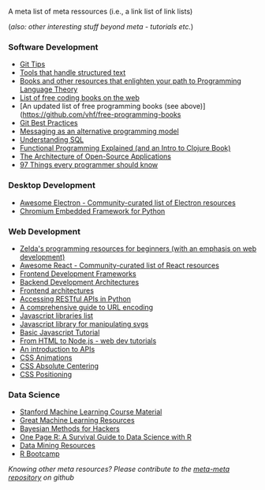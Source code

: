 A meta list of meta ressources (i.e., a link list of link lists)

(*also: other interesting stuff beyond meta - tutorials etc.*)

### Software Development
* [Git Tips](https://github.com/git-tips/tips)
* [Tools that handle structured text](https://github.com/dbohdan/structured-text-tools)
* [Books and other resources that enlighten your path to Programming Language Theory](https://github.com/steshaw/plt)
* [List of free coding books on the web](http://stackoverflow.com/questions/194812/list-of-freely-available-programming-books/392926#392926)
* [An updated list of free programming books (see above)](https://github.com/vhf/free-programming-books 
* [Git Best Practices](http://sethrobertson.github.io/GitBestPractices/)
* [Messaging as an alternative programming model](http://www.rebelscience.org/Cosas/Reliability.htm)
* [Understanding SQL](http://tech.pro/tutorial/1555/10-easy-steps-to-a-complete-understanding-of-sql)
* [Functional Programming Explained (and an Intro to Clojure Book)](http://www.braveclojure.com/functional-programming/)
* [The Architecture of Open-Source Applications](http://aosabook.org/en/index.html)
* [97 Things every programmer should know](http://programmer.97things.oreilly.com/wiki/index.php/Contributions_Appearing_in_the_Book)

### Desktop Development
* [Awesome Electron - Community-curated list of Electron resources](https://github.com/sindresorhus/awesome-electron)
* [Chromium Embedded Framework for Python](http://code.google.com/p/cefpython/)

### Web Development
* [Zelda's programming resources for beginners (with an emphasis on web development)](https://www.vodien.com/singapore-community/education/beginners-resources-to-learn-programming-languages.php)
* [Awesome React - Community-curated list of React resources](https://github.com/enaqx/awesome-react)
* [Frontend Development Frameworks](https://github.com/dypsilon/frontend-dev-bookmarks)
* [Backend Development Architectures](https://gist.github.com/ragingwind/5840075)
* [Frontend architectures](http://blog.pamelafox.org/2013/05/frontend-architectures-server-side-html.html)
* [Accessing RESTful APIs in Python](http://isbullsh.it/2012/06/Rest-api-in-python/)
* [A comprehensive guide to URL encoding](http://blog.lunatech.com/2009/02/03/what-every-web-developer-must-know-about-url-encoding)
* [Javascript libraries list](http://www.javascriptoo.com/)
* [Javascript library for manipulating svgs](http://svgjs.com/)
* [Basic Javascript Tutorial](http://jsforcats.com/)
* [From HTML to Node.js - web dev tutorials](http://www.bentobox.io/)
* [An introduction to APIs](https://zapier.com/learn/apis/)
* [CSS Animations](http://h5bp.github.io/Effeckt.css/dist/)
* [CSS Absolute Centering](http://codepen.io/shshaw/full/gEiDt)
* [CSS Positioning](http://alistapart.com/article/css-positioning-101)

### Data Science
* [Stanford Machine Learning Course Material](http://cs229.stanford.edu/materials.html)
* [Great Machine Learning Resources](http://wayfinder.co/pathways/5302a21dfc4065200a000004/great-machine-learning-resources)
* [Bayesian Methods for Hackers](http://camdavidsonpilon.github.io/Probabilistic-Programming-and-Bayesian-Methods-for-Hackers/)
* [One Page R: A Survival Guide to Data Science with R](http://onepager.togaware.com/)
* [Data Mining Resources](http://datamining.togaware.com/)
* [R Bootcamp](http://jaredknowles.com/r-bootcamp/)

*Knowing other meta resources? Please contribute to the [meta-meta repository](https://github.com/sveme/meta-meta) on github*
